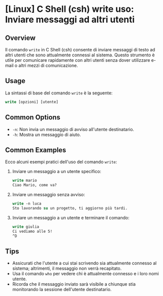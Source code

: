 # [Linux] C Shell (csh) write uso: Inviare messaggi ad altri utenti

## Overview
Il comando `write` in C Shell (csh) consente di inviare messaggi di testo ad altri utenti che sono attualmente connessi al sistema. Questo strumento è utile per comunicare rapidamente con altri utenti senza dover utilizzare e-mail o altri mezzi di comunicazione.

## Usage
La sintassi di base del comando `write` è la seguente:

```csh
write [opzioni] [utente]
```

## Common Options
- `-n`: Non invia un messaggio di avviso all'utente destinatario.
- `-h`: Mostra un messaggio di aiuto.

## Common Examples
Ecco alcuni esempi pratici dell'uso del comando `write`:

1. Inviare un messaggio a un utente specifico:
   ```csh
   write mario
   Ciao Mario, come va?
   ```

2. Inviare un messaggio senza avviso:
   ```csh
   write -n luca
   Sto lavorando su un progetto, ti aggiorno più tardi.
   ```

3. Inviare un messaggio a un utente e terminare il comando:
   ```csh
   write giulia
   Ci vediamo alle 5! 
   ^D
   ```

## Tips
- Assicurati che l'utente a cui stai scrivendo sia attualmente connesso al sistema; altrimenti, il messaggio non verrà recapitato.
- Usa il comando `who` per vedere chi è attualmente connesso e i loro nomi utente.
- Ricorda che il messaggio inviato sarà visibile a chiunque stia monitorando la sessione dell'utente destinatario.